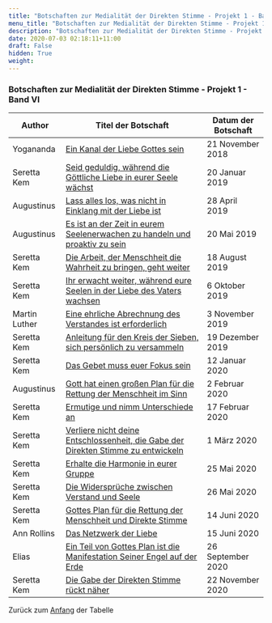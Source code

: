 ```yaml
---
title: "Botschaften zur Medialität der Direkten Stimme - Projekt 1 - Band VI"
menu_title: "Botschaften zur Medialität der Direkten Stimme - Projekt 1 - Band VI"
description: "Botschaften zur Medialität der Direkten Stimme - Projekt 1 - Band VI"
date: 2020-07-03 02:18:11+11:00
draft: False
hidden: True
weight:
---
```

### Botschaften zur Medialität der Direkten Stimme - Projekt 1 - Band VI

**Author** | **Titel der Botschaft** | **Datum der Botschaft**  
---|---|---
Yogananda | [Ein Kanal der Liebe Gottes sein](/aktuelle-botschaften/aktuelle-botschaften-in-reihenfolge-des-datums/aktuelle-botschaften-2018/ein-kanal-der-liebe-gottes-sein-af-yogananda-21-november-2018/) | 21 November 2018
Seretta Kem | [Seid geduldig, während die Göttliche Liebe in eurer Seele wächst](/aktuelle-botschaften/aktuelle-botschaften-in-reihenfolge-des-datums/aktuelle-botschaften-2019/seid-geduldig-waehrend-die-goettliche-liebe-in-eurer-seele-waechst-af-seretta-kem-20-januar-2019/) | 20 Januar 2019
Augustinus  | [Lass alles los, was nicht in Einklang mit der Liebe ist](/aktuelle-botschaften/aktuelle-botschaften-in-reihenfolge-des-datums/aktuelle-botschaften-2019/lass-alles-los-was-nicht-in-einklang-mit-der-liebe-ist-af-augustinus-28-april-2019/) | 28 April 2019
Augustinus | [Es ist an der Zeit in eurem Seelenerwachen zu handeln und proaktiv zu sein](/aktuelle-botschaften/aktuelle-botschaften-in-reihenfolge-des-datums/aktuelle-botschaften-2019/es-ist-an-der-zeit-in-eurem-seelenerwachen-zu-handeln-und-proaktiv-zu-sein-af-augustinus-20-mai-2019/) | 20 Mai 2019
Seretta Kem | [Die Arbeit, der Menschheit die Wahrheit zu bringen, geht weiter](/aktuelle-botschaften/aktuelle-botschaften-in-reihenfolge-des-datums/aktuelle-botschaften-2019/die-arbeit-der-menschheit-die-wahrheit-zu-bringen-geht-weiter-af-seretta-kem-18-august-2019/) | 18 August 2019
Seretta Kem | [Ihr erwacht weiter, während eure Seelen in der Liebe des Vaters wachsen](/aktuelle-botschaften/aktuelle-botschaften-in-reihenfolge-des-datums/aktuelle-botschaften-2019/ihr-erwacht-weiter-waehrend-eure-seelen-in-der-liebe-des-vaters-wachsen-af-seretta-kem-6-oktober-2019/) | 6 Oktober 2019
Martin Luther | [Eine ehrliche Abrechnung des Verstandes ist erforderlich](/aktuelle-botschaften/aktuelle-botschaften-in-reihenfolge-des-datums/aktuelle-botschaften-2019/eine-ehrliche-abrechnung-des-verstandes-ist-erforderlich-af-martin-luther-3-november-2019/) | 3 November 2019
Seretta Kem | [Anleitung für den Kreis der Sieben, sich persönlich zu versammeln](/aktuelle-botschaften/aktuelle-botschaften-in-reihenfolge-des-datums/aktuelle-botschaften-2019/anleitung-fuer-den-kreis-der-sieben-sich-persoenlich-zu-versammeln-mc-seretta-kem-19-dezember-2019/) | 19 Dezember 2019
Seretta Kem | [Das Gebet muss euer Fokus sein](/aktuelle-botschaften/aktuelle-botschaften-in-reihenfolge-des-datums/aktuelle-botschaften-2020/das-gebet-muss-euer-fokus-sein-af-seretta-kem-12-januar-2020/) | 12 Januar 2020
Augustinus | [Gott hat einen großen Plan für die Rettung der Menschheit im Sinn](/aktuelle-botschaften/aktuelle-botschaften-in-reihenfolge-des-datums/aktuelle-botschaften-2020/gott-hat-einen-grossen-plan-fuer-die-rettung-der-menschheit-im-sinn-af-augustinus-2-februar-2020/) | 2 Februar 2020
Seretta Kem  | [Ermutige und nimm Unterschiede an](/aktuelle-botschaften/aktuelle-botschaften-in-reihenfolge-des-datums/aktuelle-botschaften-2020/ermutige-und-nimm-unterschiede-an-af-seretta-kem-17-februar-2020/) | 17 Februar 2020
Seretta Kem | [Verliere nicht deine Entschlossenheit, die Gabe der Direkten Stimme zu entwickeln](/aktuelle-botschaften/aktuelle-botschaften-in-reihenfolge-des-datums/aktuelle-botschaften-2020/verliere-nicht-deine-entschlossenheit-die-gabe-der-direkten-stimme-zu-entwickeln-af-seretta-kem-1-maerz-2020/) | 1 März 2020
Seretta Kem | [Erhalte die Harmonie in eurer Gruppe](/aktuelle-botschaften/aktuelle-botschaften-in-reihenfolge-des-datums/aktuelle-botschaften-2020/erhalte-die-harmonie-in-eurer-gruppe-af-seretta-kem-25-mai-2020/) | 25 Mai 2020
Seretta Kem | [Die Widersprüche zwischen Verstand und Seele](/aktuelle-botschaften/aktuelle-botschaften-in-reihenfolge-des-datums/aktuelle-botschaften-2020/die-widersprueche-zwischen-verstand-und-seele-af-seretta-kem-26-mai-2020/) | 26 Mai 2020
Seretta Kem | [Gottes Plan für die Rettung der Menschheit und Direkte Stimme](/aktuelle-botschaften/aktuelle-botschaften-in-reihenfolge-des-datums/aktuelle-botschaften-2020/gottes-plan-fuer-die-rettung-der-menschheit-und-direkte-stimme-af-seretta-kem-14-juni-2020/) | 14 Juni 2020
Ann Rollins | [Das Netzwerk der Liebe](/aktuelle-botschaften/aktuelle-botschaften-in-reihenfolge-des-datums/aktuelle-botschaften-2020/das-netzwerk-der-liebe-hm-ann-rollins-15-juni-2020/) | 15 Juni 2020
Elias | [Ein Teil von Gottes Plan ist die Manifestation Seiner Engel auf der Erde](/aktuelle-botschaften/aktuelle-botschaften-in-reihenfolge-des-datums/aktuelle-botschaften-2020/ein-teil-von-gottes-plan-ist-die-manifestation-seiner-engel-auf-der-erde-af-elias-26-september-2020/) | 26 September 2020
Seretta Kem | [Die Gabe der Direkten Stimme rückt näher](/aktuelle-botschaften/aktuelle-botschaften-in-reihenfolge-des-datums/aktuelle-botschaften-2020/die-gabe-der-direkten-stimme-rueckt-naeher-af-seretta-kem-22-november-2020/) | 22 November 2020

Zurück zum [Anfang](/direkte-stimme/botschaften-zur-ds/ds-projekt-1/ds-band-1-6/) der Tabelle
